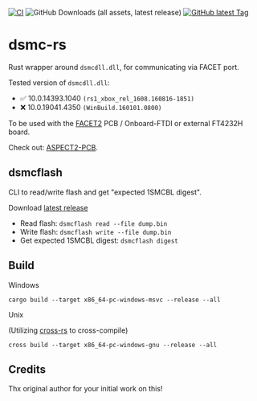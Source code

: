 [![CI](https://github.com/xboxoneresearch/dsmc-rs/actions/workflows/build.yml/badge.svg?branch=main)](https://github.com/xboxoneresearch/dsmc-rs/actions/workflows/build.yml)
![GitHub Downloads (all assets, latest release)](https://img.shields.io/github/downloads/xboxoneresearch/dsmc-rs/latest/total)
[![GitHub latest Tag](https://img.shields.io/github/v/tag/xboxoneresearch/dsmc-rs)](https://github.com/xboxoneresearch/dsmc-rs/releases/latest)

# dsmc-rs

Rust wrapper around `dsmcdll.dll`, for communicating via FACET port.

Tested version of `dsmcdll.dll`:

- ✅ 10.0.14393.1040 `(rs1_xbox_rel_1608.160816-1851)`
- ❌ 10.0.19041.4350 `(WinBuild.160101.0800)`

To be used with the [FACET2](https://xboxoneresearch.github.io/wiki/hardware/facet/) PCB / Onboard-FTDI or external FT4232H board.

Check out: [ASPECT2-PCB](https://github.com/xboxoneresearch/ASPECT2-PCB).

## dsmcflash

CLI to read/write flash and get "expected 1SMCBL digest".

Download [latest release](https://github.com/xboxoneresearch/dsmc-rs/releases/latest)

- Read flash: `dsmcflash read --file dump.bin`
- Write flash: `dsmcflash write --file dump.bin`
- Get expected 1SMCBL digest: `dsmcflash digest`

## Build

Windows

```
cargo build --target x86_64-pc-windows-msvc --release --all
```

Unix

(Utilizing [cross-rs](https://github.com/cross-rs/cross) to cross-compile)

```
cross build --target x86_64-pc-windows-gnu --release --all
```

## Credits

Thx original author for your initial work on this!
